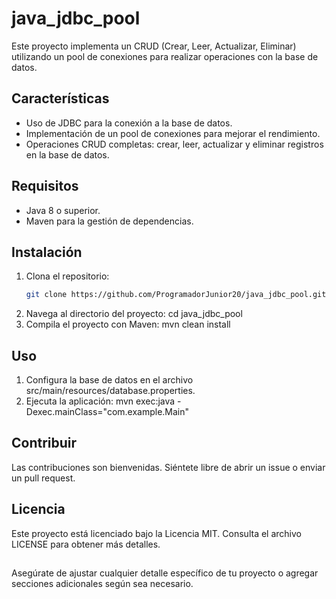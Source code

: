# java_jdbc_pool

Este proyecto implementa un CRUD (Crear, Leer, Actualizar, Eliminar) utilizando un pool de conexiones para realizar operaciones con la base de datos.

## Características

- Uso de JDBC para la conexión a la base de datos.
- Implementación de un pool de conexiones para mejorar el rendimiento.
- Operaciones CRUD completas: crear, leer, actualizar y eliminar registros en la base de datos.

## Requisitos

- Java 8 o superior.
- Maven para la gestión de dependencias.

## Instalación

1. Clona el repositorio:
   ```sh
   git clone https://github.com/ProgramadorJunior20/java_jdbc_pool.git
1. Navega al directorio del proyecto:
   cd java_jdbc_pool
2. Compila el proyecto con Maven:
   mvn clean install

## Uso

1.  Configura la base de datos en el archivo
    src/main/resources/database.properties.
2. Ejecuta la aplicación:
   mvn exec:java -Dexec.mainClass="com.example.Main"
   
## Contribuir
Las contribuciones son bienvenidas. Siéntete libre de abrir un issue o enviar un pull request.

## Licencia 
Este proyecto está licenciado bajo la Licencia MIT. Consulta el archivo LICENSE para obtener más detalles.

##
Asegúrate de ajustar cualquier detalle específico de tu proyecto o agregar secciones adicionales según sea necesario.
